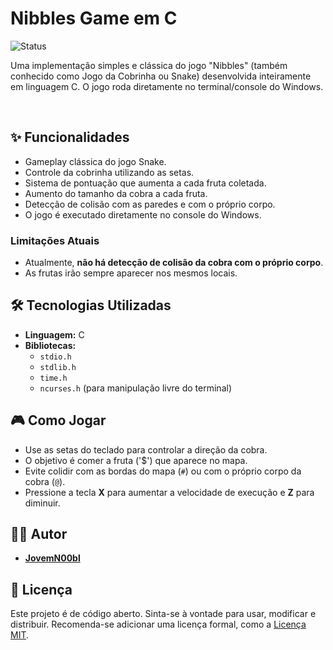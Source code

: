 # Nibbles Game em C

![Status](https://img.shields.io/badge/status-em%20desenvolvimento-blue)

Uma implementação simples e clássica do jogo "Nibbles" (também conhecido como Jogo da Cobrinha ou Snake) desenvolvida inteiramente em linguagem C. O jogo roda diretamente no terminal/console do Windows.


<br>


## ✨ Funcionalidades

-   Gameplay clássica do jogo Snake.
-   Controle da cobrinha utilizando as setas.
-   Sistema de pontuação que aumenta a cada fruta coletada.
-   Aumento do tamanho da cobra a cada fruta.
-   Detecção de colisão com as paredes e com o próprio corpo.
-   O jogo é executado diretamente no console do Windows.

### Limitações Atuais
-   Atualmente, **não há detecção de colisão da cobra com o próprio corpo**.
-   As frutas irão sempre aparecer nos mesmos locais.
  
## 🛠️ Tecnologias Utilizadas

-   **Linguagem:** C
-   **Bibliotecas:**
    -   `stdio.h`
    -   `stdlib.h`
    -   `time.h`
    -   `ncurses.h` (para manipulação livre do terminal)
    

## 🎮 Como Jogar

-   Use as setas do teclado para controlar a direção da cobra.
-   O objetivo é comer a fruta ('$') que aparece no mapa.
-   Evite colidir com as bordas do mapa (`#`) ou com o próprio corpo da cobra (`@`).
-   Pressione a tecla **X** para aumentar a velocidade de execução e **Z** para diminuir.

## 👨‍💻 Autor

-   **[JovemN00bl](https://github.com/JovemN00bl)**

## 📄 Licença

Este projeto é de código aberto. Sinta-se à vontade para usar, modificar e distribuir. Recomenda-se adicionar uma licença formal, como a [Licença MIT](https://opensource.org/licenses/MIT).
